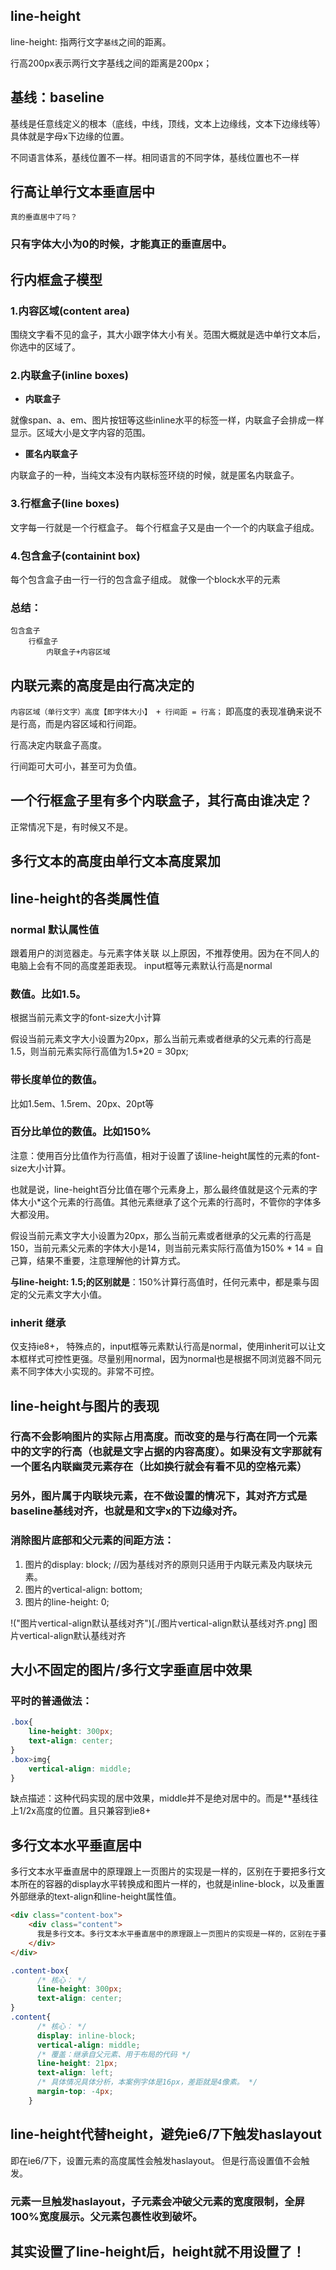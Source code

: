 ## line-height
line-height: 指两行文字```基线```之间的距离。

行高200px表示两行文字基线之间的距离是200px；

## 基线：baseline
基线是任意线定义的根本（底线，中线，顶线，文本上边缘线，文本下边缘线等）具体就是字母x下边缘的位置。

不同语言体系，基线位置不一样。相同语言的不同字体，基线位置也不一样

## 行高让单行文本垂直居中

```真的垂直居中了吗？```
### 只有字体大小为0的时候，才能真正的垂直居中。

## 行内框盒子模型
### 1.内容区域(content area)

围绕文字看不见的盒子，其大小跟字体大小有关。范围大概就是选中单行文本后，你选中的区域了。

### 2.内联盒子(inline boxes)

* **内联盒子**

就像span、a、em、图片按钮等这些inline水平的标签一样，内联盒子会排成一样显示。区域大小是文字内容的范围。

* **匿名内联盒子**

内联盒子的一种，当纯文本没有内联标签环绕的时候，就是匿名内联盒子。

### 3.行框盒子(line boxes)
文字每一行就是一个行框盒子。
每个行框盒子又是由一个一个的内联盒子组成。

### 4.包含盒子(containint box)
每个包含盒子由一行一行的包含盒子组成。
就像一个block水平的元素

### 总结：
    包含盒子
        行框盒子
            内联盒子+内容区域


## 内联元素的高度是由行高决定的
```内容区域（单行文字）高度【即字体大小】 + 行间距 = 行高；```
即高度的表现准确来说不是行高，而是内容区域和行间距。

行高决定内联盒子高度。

行间距可大可小，甚至可为负值。

## 一个行框盒子里有多个内联盒子，其行高由谁决定？
正常情况下是，有时候又不是。

## 多行文本的高度由单行文本高度累加

## line-height的各类属性值
### normal 默认属性值
跟着用户的浏览器走。与元素字体关联
以上原因，不推荐使用。因为在不同人的电脑上会有不同的高度差距表现。
input框等元素默认行高是normal
### <number> 数值。比如1.5。
根据当前元素文字的font-size大小计算

假设当前元素文字大小设置为20px，那么当前元素或者继承的父元素的行高是1.5，则当前元素实际行高值为1.5*20 = 30px;

### <length> 带长度单位的数值。
比如1.5em、1.5rem、20px、20pt等
### <percent> 百分比单位的数值。比如150%
注意：使用百分比值作为行高值，相对于设置了该line-height属性的元素的font-size大小计算。

也就是说，line-height百分比值在哪个元素身上，那么最终值就是这个元素的字体大小*这个元素的行高值。其他元素继承了这个元素的行高时，不管你的字体多大都没用。

假设当前元素文字大小设置为20px，那么当前元素或者继承的父元素的行高是150，当前元素父元素的字体大小是14，则当前元素实际行高值为150% * 14 = 自己算，结果不重要，注意理解他的计算方式。

**与line-height: 1.5;的区别就是**：150%计算行高值时，任何元素中，都是乘与固定的父元素文字大小值。

### inherit 继承
仅支持ie8+，
特殊点的，input框等元素默认行高是normal，使用inherit可以让文本框样式可控性更强。尽量别用normal，因为normal也是根据不同浏览器不同元素不同字体大小实现的。非常不可控。

## line-height与图片的表现

### 行高不会影响图片的实际占用高度。而改变的是与行高在同一个元素中的文字的行高（也就是文字占据的内容高度）。如果没有文字那就有一个匿名内联幽灵元素存在（比如换行就会有看不见的空格元素）

### 另外，图片属于内联块元素，在不做设置的情况下，其对齐方式是baseline基线对齐，也就是和文字x的下边缘对齐。

### 消除图片底部和父元素的间距方法：
1. 图片的display: block; //因为基线对齐的原则只适用于内联元素及内联块元素。
2. 图片的vertical-align: bottom;
3. 图片的line-height: 0;

!("图片vertical-align默认基线对齐")[./图片vertical-align默认基线对齐.png]
图片vertical-align默认基线对齐
## 大小不固定的图片/多行文字垂直居中效果
### 平时的普通做法：
```css
.box{
    line-height: 300px;
    text-align: center;
}
.box>img{
    vertical-align: middle;
}
```
缺点描述：这种代码实现的居中效果，middle并不是绝对居中的。而是**基线往上1/2x高度的位置。且只兼容到ie8+

## 多行文本水平垂直居中
多行文本水平垂直居中的原理跟上一页图片的实现是一样的，区别在于要把多行文本所在的容器的display水平转换成和图片一样的，也就是inline-block，以及重置外部继承的text-align和line-height属性值。

```html
<div class="content-box">
    <div class="content">
      我是多行文本。多行文本水平垂直居中的原理跟上一页图片的实现是一样的，区别在于要把多行文本所在的容器的display水平转换成和图片一样的，也就是inline-block，以及重置外部继承的text-align和line-height属性值。
    </div>
</div>
```
```css
.content-box{
      /* 核心： */
      line-height: 300px;
      text-align: center;
}
.content{
      /* 核心： */
      display: inline-block;
      vertical-align: middle;
      /* 覆盖：继承自父元素、用于布局的代码 */
      line-height: 21px;
      text-align: left;
      /* 具体情况具体分析，本案例字体是16px，差距就是4像素。 */
      margin-top: -4px;
    }
```

## line-height代替height，避免ie6/7下触发haslayout
即在ie6/7下，设置元素的高度属性会触发haslayout。
但是行高设置值不会触发。
### 元素一旦触发haslayout，子元素会冲破父元素的宽度限制，全屏100%宽度展示。父元素包裹性收到破坏。

## 其实设置了line-height后，height就不用设置了！

